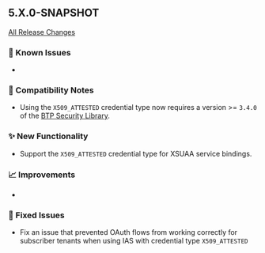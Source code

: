 ## 5.X.0-SNAPSHOT

[All Release Changes](https://github.com/SAP/cloud-sdk-java/releases)

### 🚧 Known Issues

- 

### 🔧 Compatibility Notes

- Using the `X509_ATTESTED` credential type now requires a version >= `3.4.0` of the [BTP Security Library](https://github.com/SAP/cloud-security-services-integration-library).

### ✨ New Functionality

- Support the `X509_ATTESTED` credential type for XSUAA service bindings.

### 📈 Improvements

- 

### 🐛 Fixed Issues

- Fix an issue that prevented OAuth flows from working correctly for subscriber tenants when using IAS with credential type `X509_ATTESTED`
